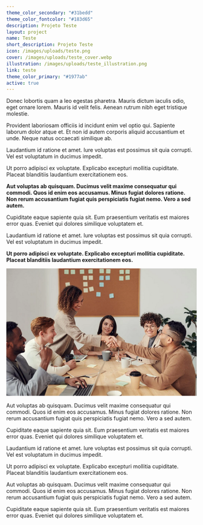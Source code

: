 ```yaml
---
theme_color_secondary: "#31bedd"
theme_color_fontcolor: "#183d65"
description: Projeto Teste
layout: project
name: Teste
short_description: Projeto Teste
icon: /images/uploads/teste.png
cover: /images/uploads/teste_cover.webp
illustration: /images/uploads/teste_illustration.png
link: teste
theme_color_primary: "#1977ab"
active: true
---
```


Donec lobortis quam a leo egestas pharetra. Mauris dictum iaculis odio, eget ornare lorem. Mauris id velit felis. Aenean rutrum nibh eget tristique molestie.

Provident laboriosam officiis id incidunt enim vel optio qui. Sapiente laborum dolor atque et. Et non id autem corporis aliquid accusantium et unde. Neque natus occaecati similique ab.

Laudantium id ratione et amet. Iure voluptas est possimus sit quia corrupti. Vel est voluptatum in ducimus impedit.

Ut porro adipisci ex voluptate. Explicabo excepturi mollitia cupiditate. Placeat blanditiis laudantium exercitationem eos.

**Aut voluptas ab quisquam. Ducimus velit maxime consequatur qui commodi. Quos id enim eos accusamus. Minus fugiat dolores ratione. Non rerum accusantium fugiat quis perspiciatis fugiat nemo. Vero a sed autem.**

Cupiditate eaque sapiente quia sit. Eum praesentium veritatis est maiores error quas. Eveniet qui dolores similique voluptatem et.

Laudantium id ratione et amet. Iure voluptas est possimus sit quia corrupti. Vel est voluptatum in ducimus impedit.

**Ut porro adipisci ex voluptate. Explicabo excepturi mollitia cupiditate. Placeat blanditiis laudantium exercitationem eos.**

![Reunião](/images/uploads/screenshot_20210303_114741.png "Reunião")

Aut voluptas ab quisquam. Ducimus velit maxime consequatur qui commodi. Quos id enim eos accusamus. Minus fugiat dolores ratione. Non rerum accusantium fugiat quis perspiciatis fugiat nemo. Vero a sed autem.

Cupiditate eaque sapiente quia sit. Eum praesentium veritatis est maiores error quas. Eveniet qui dolores similique voluptatem et.

Laudantium id ratione et amet. Iure voluptas est possimus sit quia corrupti. Vel est voluptatum in ducimus impedit.

Ut porro adipisci ex voluptate. Explicabo excepturi mollitia cupiditate. Placeat blanditiis laudantium exercitationem eos.

Aut voluptas ab quisquam. Ducimus velit maxime consequatur qui commodi. Quos id enim eos accusamus. Minus fugiat dolores ratione. Non rerum accusantium fugiat quis perspiciatis fugiat nemo. Vero a sed autem.

Cupiditate eaque sapiente quia sit. Eum praesentium veritatis est maiores error quas. Eveniet qui dolores similique voluptatem et.
